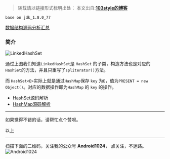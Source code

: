 >转载请以链接形式标明出处： 
本文出自:[**103style的博客**](http://blog.csdn.net/lxk_1993) 

`base on jdk_1.8.0_77`

[数据结构源码分析汇总](https://www.jianshu.com/p/126a0fe5ace3)

### 简介
![LinkedHashSet](https://upload-images.jianshu.io/upload_images/1709375-eeafc86bc0a7aba7.png?imageMogr2/auto-orient/strip%7CimageView2/2/w/1240)

通过上图我们知道`LinkedHashSet`是 `HashSet` 的子类，构造方法也是对应的`HashSet`的方法，并且只重写了`spliterator()`方法。

而 `HashSet<E>`实际上就是通过`HashMap`保存 `key` 为`E`，值为`PRESENT = new Object()`。对应的数据操作即为`HashMap` 的 `key` 的操作。

* [HashSet源码解析](https://www.jianshu.com/p/7b68486427b3)
* [HashMap源码解析](https://www.jianshu.com/p/d4fee00fe2f8)

---

如果觉得不错的话，请帮忙点个赞呗。

以上

---

扫描下面的二维码，关注我的公众号 **Android1024**， 点关注，不迷路。
![Android1024](https://upload-images.jianshu.io/upload_images/1709375-84aaffe67e21a7e9.jpg?imageMogr2/auto-orient/strip%7CimageView2/2/w/1240)

